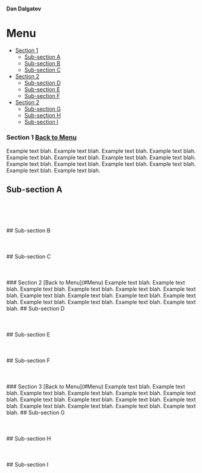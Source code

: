 #### Dan Dalgatov

# Menu
 - [Section 1](#Section-1) 
    - [Sub-section A](#Sub-section-A)
    - [Sub-section B](#Sub-section-B) 
    - [Sub-section C](#Sub-section-C)  
 - [Section 2](#Section-2) 
    - [Sub-section D](#Sub-section-D)
    - [Sub-section E](#Sub-section-E) 
    - [Sub-section F](#Sub-section-F)  
 - [Section 2](#Section-3) 
    - [Sub-section G](#Sub-section-G)
    - [Sub-section H](#Sub-section-H) 
    - [Sub-section I](#Sub-section-I)  


### Section 1 [Back to Menu](#Menu)
Example text blah. Example text blah. Example text blah. Example text blah. 
Example text blah. Example text blah. Example text blah. Example text blah. 
Example text blah. Example text blah. Example text blah. Example text blah. 
Example text blah. Example text blah. 
  ## Sub-section A
  <br>
  <br>
  <br>
  <br>
  ## Sub-section B
  <br>
  <br>
  <br>
  <br>
  ## Sub-section C
  <br>
  <br>
  <br>
  <br>
### Section 2 [Back to Menu](#Menu)
Example text blah. Example text blah. Example text blah. Example text blah. 
Example text blah. Example text blah. Example text blah. Example text blah. 
Example text blah. Example text blah. Example text blah. Example text blah. 
Example text blah. Example text blah. 
  ## Sub-section D
  <br>
  <br>
  <br>
  <br>
  ## Sub-section E
  <br>
  <br>
  <br>
  <br>
  ## Sub-section F
  <br>
  <br>
  <br>
  <br>
### Section 3 [Back to Menu](#Menu)
Example text blah. Example text blah. Example text blah. Example text blah. 
Example text blah. Example text blah. Example text blah. Example text blah. 
Example text blah. Example text blah. Example text blah. Example text blah. 
Example text blah. Example text blah. 
  ## Sub-section G
  <br>
  <br>
  <br>
  <br>
  ## Sub-section H
  <br>
  <br>
  <br>
  <br>
  ## Sub-section I
  <br>
  <br>
  <br>
  <br>


